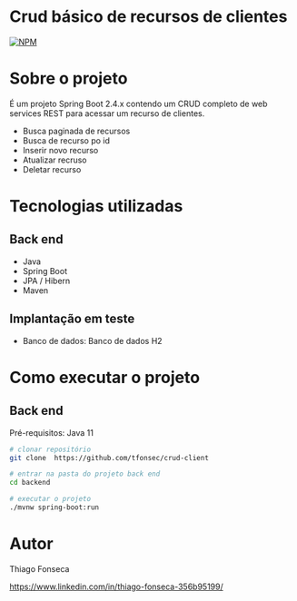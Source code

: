 # Crud  básico de  recursos de clientes
[![NPM](https://img.shields.io/npm/l/react)](https://github.com/tfonsec/crud-client/blob/main/LICENSE  )   

# Sobre o projeto

É um projeto Spring Boot 2.4.x contendo um CRUD completo de web services REST para acessar um recurso de clientes.
      
      
- Busca paginada de recursos
- Busca de recurso po id
- Inserir novo recurso
- Atualizar recruso
- Deletar recurso


# Tecnologias utilizadas
## Back end
- Java
- Spring Boot
- JPA / Hibern
- Maven
## Implantação em teste

- Banco de dados: Banco de dados H2

# Como executar o projeto

## Back end
Pré-requisitos: Java 11

```bash
# clonar repositório
git clone  https://github.com/tfonsec/crud-client

# entrar na pasta do projeto back end
cd backend

# executar o projeto
./mvnw spring-boot:run
```


# Autor

Thiago  Fonseca

https://www.linkedin.com/in/thiago-fonseca-356b95199/


